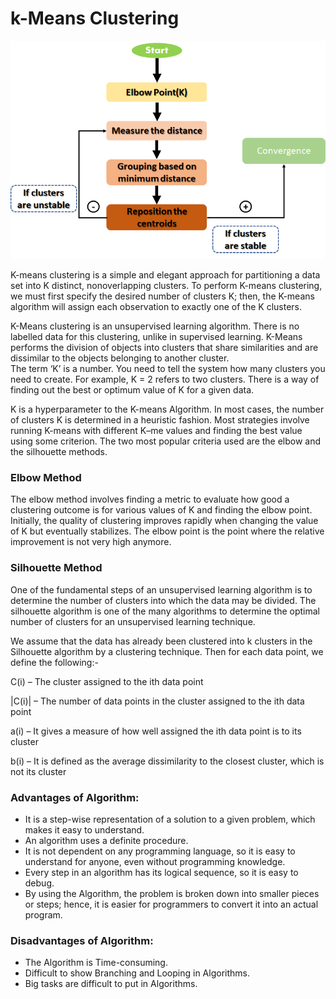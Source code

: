 # k-Means Clustering
![alt text](kmeans.png)

K-means clustering is a simple and elegant approach for partitioning a data set into K distinct, nonoverlapping clusters. To perform K-means clustering, we must first specify the desired number of clusters K; then, the K-means algorithm will assign each observation to exactly one of the K clusters.  

K-Means clustering is an unsupervised learning algorithm. There is no labelled data for this clustering, unlike in supervised learning. K-Means performs the division of objects into clusters that share similarities and are dissimilar to the objects belonging to another cluster.  
The term ‘K’ is a number. You need to tell the system how many clusters you need to create. For example, K = 2 refers to two clusters. There is a way of finding out the best or optimum value of K for a given data.  

K is a hyperparameter to the K-means Algorithm. In most cases, the number of clusters K  is determined in a heuristic fashion. Most strategies involve running K-means with different K–me values and finding the best value using some criterion. The two most popular criteria used are the elbow and the silhouette methods.  

### Elbow Method

The elbow method involves finding a metric to evaluate how good a clustering outcome is for various values of K and finding the elbow point. Initially, the quality of clustering improves rapidly when changing the value of K but eventually stabilizes. The elbow point is the point where the relative improvement is not very high anymore.  

### Silhouette Method

One of the fundamental steps of an unsupervised learning algorithm is to determine the number of clusters into which the data may be divided. The silhouette algorithm is one of the many algorithms to determine the optimal number of clusters for an unsupervised learning technique.

We assume that the data has already been clustered into k clusters in the Silhouette algorithm by a clustering technique. Then for each data point, we define the following:-

C(i) – The cluster assigned to the ith data point

|C(i)| – The number of data points in the cluster assigned to the ith data point

a(i) – It gives a measure of how well assigned the ith data point is to its cluster

b(i) – It is defined as the average dissimilarity to the closest cluster, which is not its cluster  

### Advantages of Algorithm:
- It is a step-wise representation of a solution to a given problem, which makes it easy to understand.
- An algorithm uses a definite procedure.
- It is not dependent on any programming language, so it is easy to understand for anyone, even without programming knowledge.
- Every step in an algorithm has its logical sequence, so it is easy to debug.
- By using the Algorithm, the problem is broken down into smaller pieces or steps; hence, it is easier for programmers to convert it into an actual program.
### Disadvantages of Algorithm:
- The Algorithm is Time-consuming.
- Difficult to show Branching and Looping in Algorithms.
- Big tasks are difficult to put in Algorithms.
